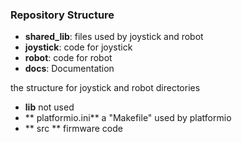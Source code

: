 
### Repository Structure
 * **shared_lib**: files used by joystick and robot
 * **joystick**: code for joystick
 * **robot**: code for robot
 * **docs**: Documentation

the structure for joystick and robot directories
 * **lib** not used
 * ** platformio.ini** a "Makefile" used by platformio
 * ** src ** firmware code

